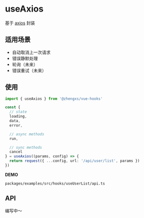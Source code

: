 # useAxios

基于 [axios][axios] 封装

## 适用场景

* 自动取消上一次请求
* 错误静默处理
* 轮询（未来）
* 错误重试（未来）

## 使用

```typescript
import { useAxios } from '@zhengxs/vue-hooks'

const {
  // state
  loading,
  data,
  error,

  // async methods
  run,

  // sync methods
  cancel
} = useAxios((params, config) => {
  return request({ ...config, url: '/api/user/list', params })
})
```

**DEMO**

```plan
packages/examples/src/hooks/useUserList/api.ts
```

## API

编写中～

[axios]: https://github.com/axios/axios
